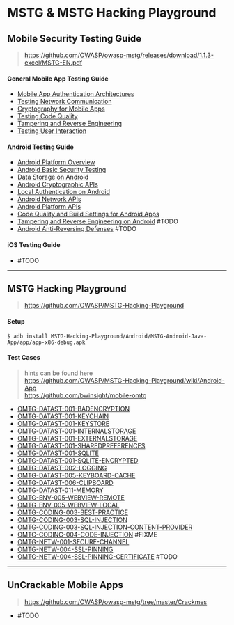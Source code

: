 # MSTG & MSTG Hacking Playground

## Mobile Security Testing Guide

> https://github.com/OWASP/owasp-mstg/releases/download/1.1.3-excel/MSTG-EN.pdf

#### General Mobile App Testing Guide

- [Mobile App Authentication Architectures](./MSTG/README-MSTG-MAAA.md)
- [Testing Network Communication](./MSTG/README-MSTG-TNC.md)
- [Cryptography for Mobile Apps](./MSTG/README-MSTG-CMA.md)
- [Testing Code Quality](./MSTG/README-MSTG-TCQ.md)
- [Tampering and Reverse Engineering](./MSTG/README-MSTG-TRE.md)
- [Testing User Interaction](./MSTG/README-MSTG-TUI.md)

#### Android Testing Guide

- [Android Platform Overview](./MSTG/README-MSTG-APO.md)
- [Android Basic Security Testing](./MSTG/README-MSTG-ABST.md)
- [Data Storage on Android](./MSTG/README-MSTG-DSA.md)
- [Android Cryptographic APIs](./MSTG/README-MSTG-ACA.md)
- [Local Authentication on Android](./MSTG/README-MSTG-LAA.md)
- [Android Network APIs](./MSTG/README-MSTG-ANA.md)
- [Android Platform APIs](./MSTG/README-MSTG-APA.md)
- [Code Quality and Build Settings for Android Apps](./MSTG/README-MSTG-CQBSAA.md)
- [Tampering and Reverse Engineering on Android](./MSTG/README-MSTG-TREA.md) #TODO
- [Android Anti-Reversing Defenses](./MSTG/README-MSTG-AARD.md) #TODO

#### iOS Testing Guide

- #TODO

----------

## MSTG Hacking Playground

> https://github.com/OWASP/MSTG-Hacking-Playground

#### Setup

`$ adb install MSTG-Hacking-Playground/Android/MSTG-Android-Java-App/app/app-x86-debug.apk`

#### Test Cases

> hints can be found here  
> https://github.com/OWASP/MSTG-Hacking-Playground/wiki/Android-App  
> https://github.com/bwinsight/mobile-omtg

- [OMTG-DATAST-001-BADENCRYPTION](./OMTG/README-OMTG-DATAST-001-BADENCRYPTION.md)
- [OMTG-DATAST-001-KEYCHAIN](./OMTG/README-OMTG-DATAST-001-KEYCHAIN.md)
- [OMTG-DATAST-001-KEYSTORE](./OMTG/README-OMTG-DATAST-001-KEYSTORE.md)
- [OMTG-DATAST-001-INTERNALSTORAGE](./OMTG/README-OMTG-DATAST-001-INTERNALSTORAGE.md)
- [OMTG-DATAST-001-EXTERNALSTORAGE](./OMTG/README-OMTG-DATAST-001-EXTERNALSTORAGE.md)
- [OMTG-DATAST-001-SHAREDPREFERENCES](./OMTG/README-OMTG-DATAST-001-SHAREDPREFERENCES.md)
- [OMTG-DATAST-001-SQLITE](./OMTG/README-OMTG-DATAST-001-SQLITE.md)
- [OMTG-DATAST-001-SQLITE-ENCRYPTED](./OMTG/README-OMTG-DATAST-001-SQLITE-ENCRYPTED.md)
- [OMTG-DATAST-002-LOGGING](./OMTG/README-OMTG-DATAST-002-LOGGING.md)
- [OMTG-DATAST-005-KEYBOARD-CACHE](./OMTG/README-OMTG-DATAST-005-KEYBOARD-CACHE.md)
- [OMTG-DATAST-006-CLIPBOARD](./OMTG/README-OMTG-DATAST-006-CLIPBOARD.md)
- [OMTG-DATAST-011-MEMORY](./OMTG/README-OMTG-DATAST-011-MEMORY.md)
- [OMTG-ENV-005-WEBVIEW-REMOTE](./OMTG/README-OMTG-ENV-005-WEBVIEW-REMOTE.md)
- [OMTG-ENV-005-WEBVIEW-LOCAL](./OMTG/README-OMTG-ENV-005-WEBVIEW-LOCAL.md)
- [OMTG-CODING-003-BEST-PRACTICE](./OMTG/README-OMTG-CODING-003-BEST-PRACTICE.md)
- [OMTG-CODING-003-SQL-INJECTION](./OMTG/README-OMTG-CODING-003-SQL-INJECTION.md)
- [OMTG-CODING-003-SQL-INJECTION-CONTENT-PROVIDER](./OMTG/README-OMTG-CODING-003-SQL-INJECTION-CONTENT-PROVIDER.md)
- [OMTG-CODING-004-CODE-INJECTION](./OMTG/README-OMTG-CODING-004-CODE-INJECTION.md) #FIXME
- [OMTG-NETW-001-SECURE-CHANNEL](./OMTG/README-OMTG-NETW-001-SECURE-CHANNEL.md)
- [OMTG-NETW-004-SSL-PINNING](./OMTG/README-OMTG-NETW-004-SSL-PINNING.md)
- [OMTG-NETW-004-SSL-PINNING-CERTIFICATE](./OMTG/README-OMTG-NETW-004-SSL-PINNING-CERTIFICATE.md) #TODO

----------

## UnCrackable Mobile Apps

> https://github.com/OWASP/owasp-mstg/tree/master/Crackmes

- #TODO
